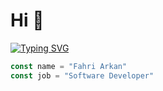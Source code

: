 # Hi 👋

[![Typing SVG](https://readme-typing-svg.demolab.com?font=Fira+Code&pause=1000&color=0CDAF7&center=true&vCenter=true&width=435&lines=Software+Developer;Back-end+Enthusiast;Hi+Guys)](https://git.io/typing-svg)

```typescript
const name = "Fahri Arkan"
const job = "Software Developer"
